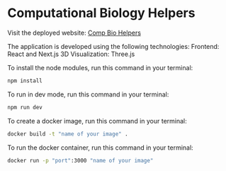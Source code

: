 # Computational Biology Helpers

Visit the deployed website: <a href="https://comp-bio-helpers.vercel.app/" target="_blank" rel="noopener noreferrer">Comp Bio Helpers</a>

The application is developed using the following technologies:
Frontend: React and Next.js
3D Visualization: Three.js




To install the node modules, run this command in your terminal:
```bash
npm install
```
To run in dev mode, run this command in your terminal:
```bash
npm run dev
```
To create a docker image, run this command in your terminal:
```bash
docker build -t "name of your image" .
```
To run the docker container, run this command in your terminal:
```bash
docker run -p "port":3000 "name of your image"
```
